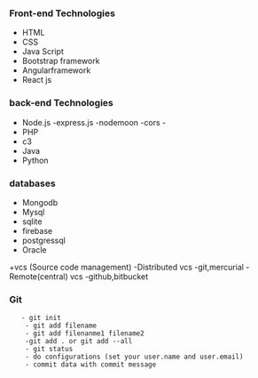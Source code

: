### Front-end Technologies

- HTML
- CSS
- Java Script
- Bootstrap framework
- Angularframework
- React js

### back-end Technologies


- Node.js
       -express.js
       -nodemoon
       -cors
       -
- PHP
- c3
- Java
- Python

### databases

- Mongodb
-  Mysql
- sqlite
- firebase
- postgressql
- Oracle

+vcs  (Source code management) 
         -Distributed vcs
                 -git,mercurial
         -Remote(central) vcs
                 -github,bitbucket


 ###   Git
       - git init
        - git add filename
        - git add filenanme1 filename2 
        -git add . or git add --all
        - git status  
        - do configurations (set your user.name and user.email)  
        - commit data with commit message           

